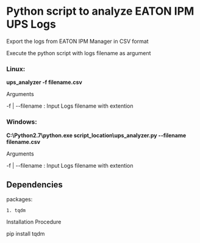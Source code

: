 <h1>Python script to analyze EATON IPM UPS Logs</h1>


Export the logs from EATON IPM Manager in CSV format

Execute the python script with logs filename as argument

<h3>Linux:</h3>

**ups_analyzer -f filename.csv**

Arguments 

-f | --filename : Input Logs filename with extention

<h3>Windows:</h3>

**C:\Python2.7\python.exe script_location\ups_analyzer.py --filename filename.csv**

Arguments 

-f | --filename : Input Logs filename with extention


<h2>Dependencies</h2>

packages:

    1. tqdm

Installation Procedure

pip install tqdm
